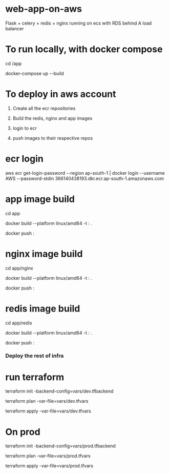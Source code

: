 
# web-app-on-aws
Flask + celery + redis + nginx running on ecs with RDS behind A load balancer


# To run locally, with docker compose
cd /app

docker-compose up --build



# To deploy in aws account

1. Create all the ecr repositories

2. Build the redis, nginx and app images

3. login to ecr

4. push images to their respective repos

# ecr login 

aws ecr get-login-password --region ap-south-1 | docker login --username AWS --password-stdin 366140438193.dkr.ecr.ap-south-1.amazonaws.com


# app image build 

cd app

docker build --platform linux/amd64 -t <repo URI>:<tag> .

docker push <repo URI>:<tag>


# nginx image build 

cd app/nginx

docker build --platform linux/amd64 -t <repo URI>:<tag> .

docker push <repo URI>:<tag>


# redis image build 
cd app/redis

docker build --platform linux/amd64 -t <repo URI>:<tag> .

docker push <repo URI>:<tag>

### Deploy the rest of infra  ###

# run terraform 

terraform init -backend-config=vars/dev.tfbackend

terraform plan -var-file=vars/dev.tfvars

terraform apply -var-file=vars/dev.tfvars

# On prod 

terraform init -backend-config=vars/prod.tfbackend

terraform plan -var-file=vars/prod.tfvars

terraform apply -var-file=vars/prod.tfvars

